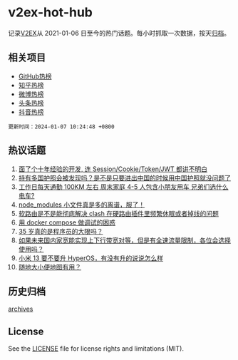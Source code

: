 # v2ex-hot-hub

 记录[V2EX](https://www.v2ex.com/)从 2021-01-06 日至今的热门话题。每小时抓取一次数据，按天[归档](archives)。
 
 ## 相关项目

- [GitHub热榜](https://github.com/snaildev/github-hot-hub)
- [知乎热榜](https://github.com/snaildev/zhihu-hot-hub)
- [微博热榜](https://github.com/snaildev/weibo-hot-hub)
- [头条热榜](https://github.com/snaildev/toutiao-hot-hub)
- [抖音热榜](https://github.com/snaildev/douyin-hot-hub)


 `更新时间：2024-01-07 10:24:48 +0800`

## 热议话题

1. [面了个十年经验的开发, 连 Session/Cookie/Token/JWT 都讲不明白](https://www.v2ex.com/t/1006401)
1. [持有多国护照会被发现吗？是不是只要进出中国的时候用中国护照就没问题了](https://www.v2ex.com/t/1006454)
1. [工作日每天通勤 100KM 左右 周末家庭 4-5 人包含小朋友用车 兄弟们选什么电车?](https://www.v2ex.com/t/1006418)
1. [node_modules 小文件真是多的离谱，服了！](https://www.v2ex.com/t/1006362)
1. [软路由是不是能彻底解决 clash 在硬路由插件里频繁休眠或者掉线的问题](https://www.v2ex.com/t/1006395)
1. [用 docker compose 做调试的困惑](https://www.v2ex.com/t/1006370)
1. [35 岁真的是程序员的大限吗？](https://www.v2ex.com/t/1006460)
1. [如果未来国内家宽能实现上下行带宽对等，但是有全速流量限制，各位会选择使用吗？](https://www.v2ex.com/t/1006485)
1. [小米 13 要不要升 HyperOS，有没有升的说说怎么样](https://www.v2ex.com/t/1006390)
1. [随地大小便地图有用？](https://www.v2ex.com/t/1006402)

## 历史归档

[archives](archives)

## License

See the [LICENSE](LICENSE) file for license rights and limitations (MIT).
